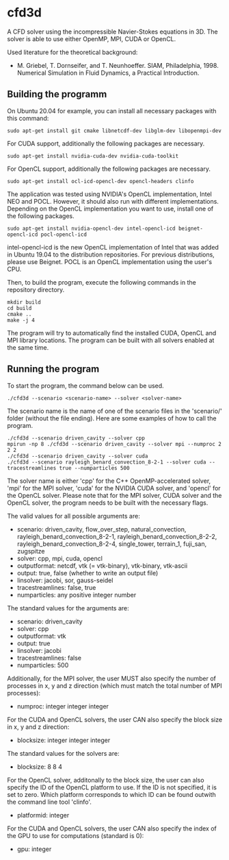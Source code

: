 # cfd3d

A CFD solver using the incompressible Navier-Stokes equations in 3D.
The solver is able to use either OpenMP, MPI, CUDA or OpenCL.

Used literature for the theoretical background:
- M. Griebel, T. Dornseifer, and T. Neunhoeffer. SIAM, Philadelphia, 1998. Numerical Simulation in Fluid Dynamics,
a Practical Introduction.


## Building the programm

On Ubuntu 20.04 for example, you can install all necessary packages with this command:

```
sudo apt-get install git cmake libnetcdf-dev libglm-dev libopenmpi-dev
```

For CUDA support, additionally the following packages are necessary.

```
sudo apt-get install nvidia-cuda-dev nvidia-cuda-toolkit
```

For OpenCL support, additionally the following packages are necessary.

```
sudo apt-get install ocl-icd-opencl-dev opencl-headers clinfo
```

The application was tested using NVIDIA's OpenCL implementation, Intel NEO and POCL. However, it should also run with
different implementations. Depending on the OpenCL implementation you want to use, install one of the following packages.


```
sudo apt-get install nvidia-opencl-dev intel-opencl-icd beignet-opencl-icd pocl-opencl-icd
```

intel-opencl-icd is the new OpenCL implementation of Intel that was added in Ubuntu 19.04 to the distribution
repositories. For previous distributions, please use Beignet. POCL is an OpenCL implementation using the user's CPU.


Then, to build the program, execute the following commands in the repository directory.

```
mkdir build
cd build
cmake ..
make -j 4
```

The program will try to automatically find the installed CUDA, OpenCL and MPI library locations.
The program can be built with all solvers enabled at the same time.


## Running the program

To start the program, the command below can be used.

```
./cfd3d --scenario <scenario-name> --solver <solver-name>
```

The scenario name is the name of one of the scenario files in the 'scenario/' folder (without the file ending).
Here are some examples of how to call the program.

```
./cfd3d --scenario driven_cavity --solver cpp
mpirun -np 8 ./cfd3d --scenario driven_cavity --solver mpi --numproc 2 2 2
./cfd3d --scenario driven_cavity --solver cuda
./cfd3d --scenario rayleigh_benard_convection_8-2-1 --solver cuda --tracestreamlines true --numparticles 500
```

The solver name is either 'cpp' for the C++ OpenMP-accelerated solver, 'mpi' for the MPI solver, 'cuda' for the NVIDIA
CUDA solver, and 'opencl' for the OpenCL solver.
Please note that for the MPI solver, CUDA solver and the OpenCL solver, the program needs to be built with the necessary
flags.

The valid values for all possible arguments are:
* scenario: driven_cavity, flow_over_step, natural_convection, rayleigh_benard_convection_8-2-1,
rayleigh_benard_convection_8-2-2, rayleigh_benard_convection_8-2-4,
single_tower, terrain_1, fuji_san, zugspitze
* solver: cpp, mpi, cuda, opencl
* outputformat: netcdf, vtk (= vtk-binary), vtk-binary, vtk-ascii
* output: true, false (whether to write an output file)
* linsolver: jacobi, sor, gauss-seidel
* tracestreamlines: false, true
* numparticles: any positive integer number

The standard values for the arguments are:
* scenario: driven_cavity
* solver: cpp
* outputformat: vtk
* output: true
* linsolver: jacobi
* tracestreamlines: false
* numparticles: 500

Additionally, for the MPI solver, the user MUST also specify the number of processes in x, y and z direction (which must
match the total number of MPI processes):
* numproc: integer integer integer

For the CUDA and OpenCL solvers, the user CAN also specify the block size in x, y and z direction:
* blocksize: integer integer integer

The standard values for the solvers are:
* blocksize: 8 8 4

For the OpenCL solver, additonally to the block size, the user can also specify the ID of the OpenCL platform to use.
If the ID is not specified, it is set to zero. Which platform corresponds to which ID can be found outwith the command
line tool 'clinfo'.
* platformid: integer

For the CUDA and OpenCL solvers, the user CAN also specify the index of the GPU to use for computations (standard is 0):
* gpu: integer
